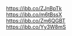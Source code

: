 https://ibb.co/ZJnBpTk <br>
https://ibb.co/m6tBssX <br>
https://ibb.co/Zm6QGBT <br>
https://ibb.co/Yy3W8mS <br>

